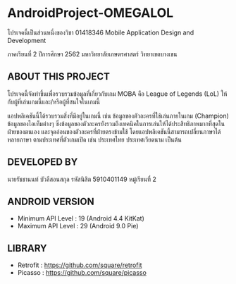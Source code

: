 # AndroidProject-OMEGALOL
โปรเจคนี้เป็นส่วนหนึ่งของวิชา 01418346 Mobile Application Design and Development

ภาคเรียนที่ 2 ปีการศึกษา 2562 มหาวิทยาลัยเกษตรศาสตร์ วิทยาเขตบางเขน

## ABOUT THIS PROJECT
โปรเจคนี้จัดทำขึ้นเพื่อรวบรวมข้อมูลที่เกี่ยวกับเกม MOBA คือ League of Legends (LoL) ให้กับผู้ที่เล่นเกมนี้และ/หรือผู้ที่สนใจในเกมนี้

แอปพลิเคชันนี้ได้รวบรวมสิ่งที่มีอยู่ในเกมนี้ เช่น ข้อมูลของตัวละครที่ใช้เล่นภายในเกม (Champion) ข้อมูลของไอเท็มต่างๆ ซึ่งข้อมูลของตัวละครยังรวมถึงเทคนิคในการเล่นให้ได้ประสิทธิภาพมากที่สุดในฝ่ายของตนเอง และจุดอ่อนของตัวละครที่ฝ่ายตรงข้ามใช้ โดยแอปพลิเคชันนี้สามารถเปลี่ยนภาษาได้หลายภาษา ตามประเทศที่ตัวเกมเปิด เช่น ประเทศไทย ประเทศเวียดนาม เป็นต้น

## DEVELOPED BY
นายรัชชานนท์ บัวลีสอนสกุล รหัสนิสิต 5910401149 หมู่เรียนที่ 2

## ANDROID VERSION
- Minimum API Level : 19 (Android 4.4 KitKat)
- Maximum API Level : 29 (Android 9.0 Pie)

## LIBRARY
- Retrofit : https://github.com/square/retrofit
- Picasso : https://github.com/square/picasso
